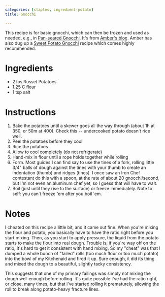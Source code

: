 ```yaml
---
categories: [staples, ingredient-potato]
title: Gnocchi

---
```

This recipe is for basic gnocchi, which can then be frozen and used as needed, e.g., in [Pan-seared Gnocchi](pan-seared-gnocchi.html).  It's from [Amber's blog](http://www.livejournal.com/users/sesara/833.html).  Amber has also dug up a [Sweet Potato Gnocchi](sweet-potato-gnocchi.html) recipe which comes highly recommended.
# Ingredients

* 2 lbs Russet Potatoes
* 1.25 C flour
* 1 tsp salt
# Instructions

 1. Bake the potatoes until a skewer goes all the way through (about 1h at 350, or 50m at 400).  Check this -- undercooked potato doesn't rice well.
 1. Peel the potatoes before they cool
 1. Rice the potatoes
 1. Allow to cool completely (do not refrigerate)
 1. Hand-mix in flour until a rope holds together while rolling
 1. Form.  Most guides I can find say to use the tines of a fork, rolling little 3/4" balls of dough against the tines with your thumb to create an indentation (thumb) and ridges (tines).  I once saw an Iron Chef contestant do this with a spoon, at the rate of about 20 gnocchi/second, but I'm not even an aluminum chef yet, so I guess that will have to wait.
 1. Boil (just until they rise to the surface) or freeze immediately.  Note to self: you can't freeze 'em after you boil 'em.
# Notes

I cheated on this recipe a little bit, and it came out fine.  When you're mixing the flour and potato, you basically have to have the ratio right before you start mixing.  Then, as you start to apply pressure, the liquid from the potato starts to make the flour into real dough.  Trouble is, if you're way off on the ratio, it's hard to get it consistent with hand mixing.  So my "cheat" was that I dumped a whole bunch of "failed" rolls (too much flour or too much potato) into the bowl of my Kitchenaid and fired it up.  Sure enough, it did its thing and mixed the dough to a beautiful, slightly tacky consistency.

This suggests that one of my primary failings was simply not mixing the dough well enough before rolling.  It's quite possible I've had the ratio right, or close,  many times, but that I've started rolling it prematurely, allowing the roll to break along potato-heavy fracture lines.
